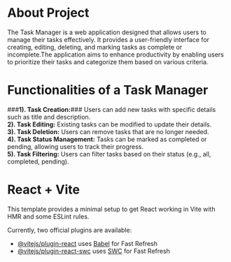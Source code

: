 # About Project
The Task Manager is a web application designed that allows users to manage their tasks effectively. It provides a user-friendly interface for creating, editing, deleting, and marking tasks as complete or incomplete.The application aims to enhance productivity by enabling users to prioritize their tasks and categorize them based on various criteria.
# Functionalities of a Task Manager
###**1). Task Creation:**### Users can add new tasks with specific details such as title and description.<br/>
**2). Task Editing:** Existing tasks can be modified to update their details.<br/>
**3). Task Deletion:** Users can remove tasks that are no longer needed.<br/>
**4). Task Status Management:** Tasks can be marked as completed or pending, allowing users to track their progress.<br/>
**5). Task Filtering:** Users can filter tasks based on their status (e.g., all, completed, pending).



# React + Vite

This template provides a minimal setup to get React working in Vite with HMR and some ESLint rules.

Currently, two official plugins are available:

- [@vitejs/plugin-react](https://github.com/vitejs/vite-plugin-react/blob/main/packages/plugin-react/README.md) uses [Babel](https://babeljs.io/) for Fast Refresh
- [@vitejs/plugin-react-swc](https://github.com/vitejs/vite-plugin-react-swc) uses [SWC](https://swc.rs/) for Fast Refresh
